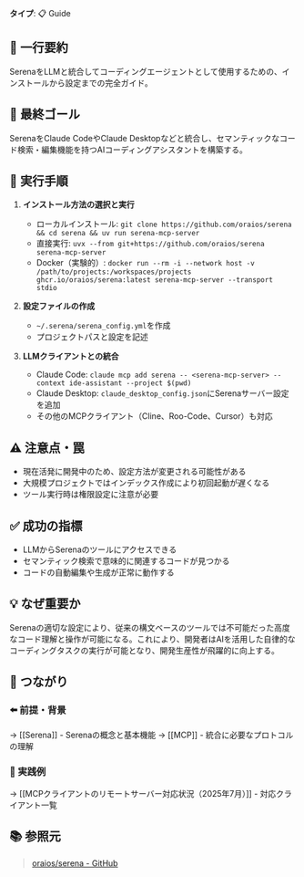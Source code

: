 **タイプ**: 📋 Guide

## 📝 一行要約
SerenaをLLMと統合してコーディングエージェントとして使用するための、インストールから設定までの完全ガイド。

## 🎯 最終ゴール
SerenaをClaude CodeやClaude Desktopなどと統合し、セマンティックなコード検索・編集機能を持つAIコーディングアシスタントを構築する。

## 🔧 実行手順
1. **インストール方法の選択と実行**
   - ローカルインストール: `git clone https://github.com/oraios/serena && cd serena && uv run serena-mcp-server`
   - 直接実行: `uvx --from git+https://github.com/oraios/serena serena-mcp-server`
   - Docker（実験的）: `docker run --rm -i --network host -v /path/to/projects:/workspaces/projects ghcr.io/oraios/serena:latest serena-mcp-server --transport stdio`

2. **設定ファイルの作成**
   - `~/.serena/serena_config.yml`を作成
   - プロジェクトパスと設定を記述

3. **LLMクライアントとの統合**
   - Claude Code: `claude mcp add serena -- <serena-mcp-server> --context ide-assistant --project $(pwd)`
   - Claude Desktop: `claude_desktop_config.json`にSerenaサーバー設定を追加
   - その他のMCPクライアント（Cline、Roo-Code、Cursor）も対応

## ⚠️ 注意点・罠
- 現在活発に開発中のため、設定方法が変更される可能性がある
- 大規模プロジェクトではインデックス作成により初回起動が遅くなる
- ツール実行時は権限設定に注意が必要

## ✅ 成功の指標
- LLMからSerenaのツールにアクセスできる
- セマンティック検索で意味的に関連するコードが見つかる
- コードの自動編集や生成が正常に動作する

## 💡 なぜ重要か
Serenaの適切な設定により、従来の構文ベースのツールでは不可能だった高度なコード理解と操作が可能になる。これにより、開発者はAIを活用した自律的なコーディングタスクの実行が可能となり、開発生産性が飛躍的に向上する。

## 🔗 つながり
### ⬅️ 前提・背景
→ [[Serena]] - Serenaの概念と基本機能
→ [[MCP]] - 統合に必要なプロトコルの理解

### 🎯 実践例
→ [[MCPクライアントのリモートサーバー対応状況（2025年7月）]] - 対応クライアント一覧

## 📚 参照元
> [oraios/serena - GitHub](https://github.com/oraios/serena)